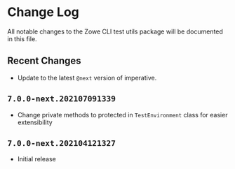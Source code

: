 # Change Log

All notable changes to the Zowe CLI test utils package will be documented in this file.

## Recent Changes

- Update to the latest `@next` version of imperative.

## `7.0.0-next.202107091339`

- Change private methods to protected in `TestEnvironment` class for easier extensibility

## `7.0.0-next.202104121327`

- Initial release
